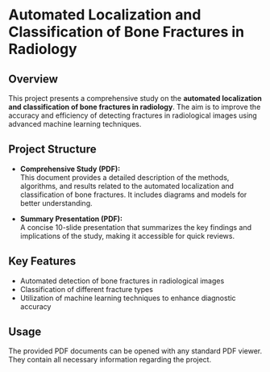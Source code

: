 # Automated Localization and Classification of Bone Fractures in Radiology

## Overview
This project presents a comprehensive study on the **automated localization and classification of bone fractures in radiology**. The aim is to improve the accuracy and efficiency of detecting fractures in radiological images using advanced machine learning techniques.

## Project Structure
- **Comprehensive Study (PDF):**  
  This document provides a detailed description of the methods, algorithms, and results related to the automated localization and classification of bone fractures. It includes diagrams and models for better understanding.

- **Summary Presentation (PDF):**  
  A concise 10-slide presentation that summarizes the key findings and implications of the study, making it accessible for quick reviews.

## Key Features
- Automated detection of bone fractures in radiological images
- Classification of different fracture types
- Utilization of machine learning techniques to enhance diagnostic accuracy

## Usage
The provided PDF documents can be opened with any standard PDF viewer. They contain all necessary information regarding the project.
